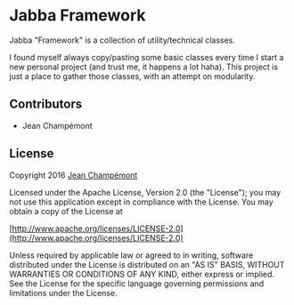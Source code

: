 Jabba Framework
=================================================
Jabba "Framework" is a collection of utility/technical classes.

I found myself always copy/pasting some basic classes every time I start a new personal  project 
(and trust me, it happens a lot haha). This project is just a place to gather those classes, with an attempt
on modularity.

Contributors
-------------------------------------------------
- Jean Champémont

License
-------------------------------------------------
Copyright 2016 [Jean Champémont](http://www.jeanchampemont.com)

Licensed under the Apache License, Version 2.0 (the "License");
you may not use this application except in compliance with the License.
You may obtain a copy of the License at

[http://www.apache.org/licenses/LICENSE-2.0](http://www.apache.org/licenses/LICENSE-2.0)

Unless required by applicable law or agreed to in writing, software
distributed under the License is distributed on an "AS IS" BASIS,
WITHOUT WARRANTIES OR CONDITIONS OF ANY KIND, either express or implied.
See the License for the specific language governing permissions and
limitations under the License.